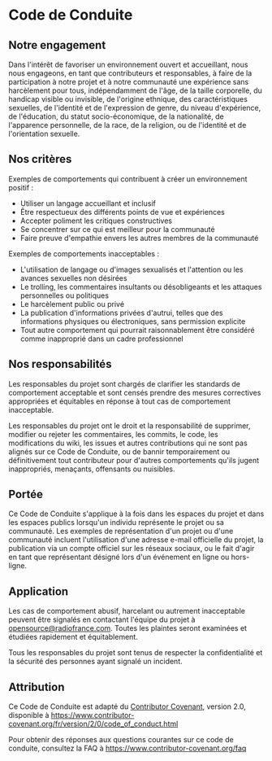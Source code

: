 # Code de Conduite

## Notre engagement

Dans l'intérêt de favoriser un environnement ouvert et accueillant, nous nous engageons, en tant que contributeurs et responsables, à faire de la participation à notre projet et à notre communauté une expérience sans harcèlement pour tous, indépendamment de l'âge, de la taille corporelle, du handicap visible ou invisible, de l'origine ethnique, des caractéristiques sexuelles, de l'identité et de l'expression de genre, du niveau d'expérience, de l'éducation, du statut socio-économique, de la nationalité, de l'apparence personnelle, de la race, de la religion, ou de l'identité et de l'orientation sexuelle.

## Nos critères

Exemples de comportements qui contribuent à créer un environnement positif :

* Utiliser un langage accueillant et inclusif
* Être respectueux des différents points de vue et expériences
* Accepter poliment les critiques constructives
* Se concentrer sur ce qui est meilleur pour la communauté
* Faire preuve d'empathie envers les autres membres de la communauté

Exemples de comportements inacceptables :

* L'utilisation de langage ou d'images sexualisés et l'attention ou les avances sexuelles non désirées
* Le trolling, les commentaires insultants ou désobligeants et les attaques personnelles ou politiques
* Le harcèlement public ou privé
* La publication d'informations privées d'autrui, telles que des informations physiques ou électroniques, sans permission explicite
* Tout autre comportement qui pourrait raisonnablement être considéré comme inapproprié dans un cadre professionnel

## Nos responsabilités

Les responsables du projet sont chargés de clarifier les standards de comportement acceptable et sont censés prendre des mesures correctives appropriées et équitables en réponse à tout cas de comportement inacceptable.

Les responsables du projet ont le droit et la responsabilité de supprimer, modifier ou rejeter les commentaires, les commits, le code, les modifications du wiki, les issues et autres contributions qui ne sont pas alignés sur ce Code de Conduite, ou de bannir temporairement ou définitivement tout contributeur pour d'autres comportements qu'ils jugent inappropriés, menaçants, offensants ou nuisibles.

## Portée

Ce Code de Conduite s'applique à la fois dans les espaces du projet et dans les espaces publics lorsqu'un individu représente le projet ou sa communauté. Les exemples de représentation d'un projet ou d'une communauté incluent l'utilisation d'une adresse e-mail officielle du projet, la publication via un compte officiel sur les réseaux sociaux, ou le fait d'agir en tant que représentant désigné lors d'un événement en ligne ou hors-ligne.

## Application

Les cas de comportement abusif, harcelant ou autrement inacceptable peuvent être signalés en contactant l'équipe du projet à opensource@radiofrance.com. Toutes les plaintes seront examinées et étudiées rapidement et équitablement.

Tous les responsables du projet sont tenus de respecter la confidentialité et la sécurité des personnes ayant signalé un incident.

## Attribution

Ce Code de Conduite est adapté du [Contributor Covenant][homepage], version 2.0,
disponible à https://www.contributor-covenant.org/fr/version/2/0/code_of_conduct.html

[homepage]: https://www.contributor-covenant.org

Pour obtenir des réponses aux questions courantes sur ce code de conduite, consultez la FAQ à
https://www.contributor-covenant.org/faq 